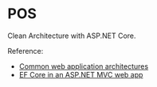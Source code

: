 # POS

Clean Architecture with ASP.NET Core. 

Reference:

- [Common web application architectures](https://docs.microsoft.com/en-us/dotnet/architecture/modern-web-apps-azure/common-web-application-architectures)
- [EF Core in an ASP.NET MVC web app](https://docs.microsoft.com/en-us/aspnet/core/data/ef-mvc/intro?view=aspnetcore-5.0)
